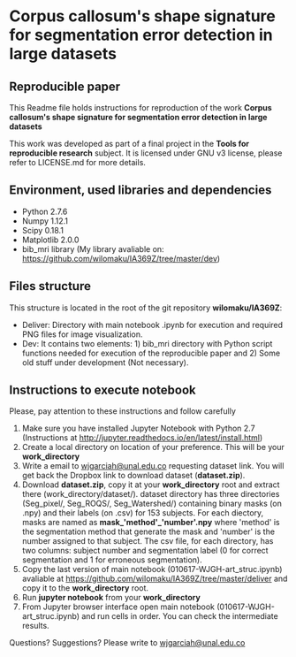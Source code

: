 # Corpus callosum's shape signature for segmentation error detection in large datasets

## Reproducible paper

This Readme file holds instructions for reproduction of the work **Corpus callosum's shape signature for segmentation error detection in large datasets**

This work was developed as part of a final project in the **Tools for reproducible research** subject. It is licensed under GNU v3 license, please refer to LICENSE.md for more details.

## Environment, used libraries and dependencies

* Python 2.7.6
* Numpy 1.12.1
* Scipy 0.18.1
* Matplotlib 2.0.0
* bib_mri library (My library avaliable on: https://github.com/wilomaku/IA369Z/tree/master/dev)

## Files structure

This structure is located in the root of the git repository **wilomaku/IA369Z**:

* Deliver: Directory with main notebook .ipynb for execution and required PNG files for image visualization.
* Dev: It contains two elements: 1) bib_mri directory with Python script functions needed for execution of the reproducible paper and 2) Some old stuff under development (Not necessary).

## Instructions to execute notebook

Please, pay attention to these instructions and follow carefully

1. Make sure you have installed Jupyter Notebook with Python 2.7 (Instructions at http://jupyter.readthedocs.io/en/latest/install.html)
2. Create a local directory on location of your preference. This will be your **work_directory**
3. Write a email to wjgarciah@unal.edu.co requesting dataset link. You will get back the Dropbox link to download dataset (**dataset.zip**).
4. Download **dataset.zip**, copy it at your **work_directory** root and extract there (work_directory/dataset/). dataset directory has three directories (Seg_pixel/, Seg_ROQS/, Seg_Watershed/) containing binary masks (on .npy) and their labels (on .csv) for 153 subjects. For each diectory, masks are named as **mask_'method'_'number'.npy** where 'method' is the segmentation method that generate the mask and 'number' is the number assigned to that subject. The csv file, for each directory, has two columns: subject number and segmentation label (0 for correct segmentation and 1 for erroneous segmentation).
4. Copy the last version of main notebook (010617-WJGH-art_struc.ipynb) avaliable at https://github.com/wilomaku/IA369Z/tree/master/deliver and copy it to the **work_directory** root.
5. Run **jupyter notebook** from your **work_directory**
6. From Jupyter browser interface open main notebook (010617-WJGH-art_struc.ipynb) and run cells in order. You can check the intermediate results.

Questions? Suggestions? Please write to wjgarciah@unal.edu.co
